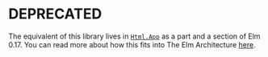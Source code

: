 # DEPRECATED

The equivalent of this library lives in [`Html.App`](http://package.elm-lang.org/packages/elm-lang/html/latest/Html-App) as a part and a section of Elm 0.17. You can read more about how this fits into The Elm Architecture [here](http://guide.elm-lang.org/architecture/index.html).
